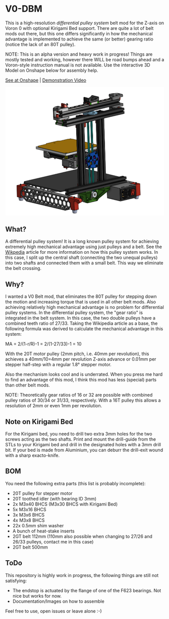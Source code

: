 
# V0-DBM
This is a high-resolution *differential pulley system* belt mod for the Z-axis on Voron 0 with optional Kirigami Bed support. There are quite a lot of belt mods out there, but this one differs significantly in how the mechanical advantage is implemented to achieve the same (or better) gearing ratio (notice the lack of an 80T pulley).

NOTE: This is an alpha version and heavy work in progress! Things are mostly tested and working, however there WILL be road bumps ahead and a Voron-style instruction manual is not available. Use the interactive 3D Model on Onshape below for assembly help.

[See at Onshape](https://cad.onshape.com/documents/652155fb16d5bfa4e40363ce/w/0de7fce5d378ec45beba7939/e/0d8c25df57177126b288434d?renderMode=0&uiState=625118011183de28f2984f7c) | [Demonstration Video](https://www.reddit.com/r/VORONDesign/comments/txs1nn/what_do_you_guys_think_of_a_differential_pulley/?sort=new)

![alt text](Images/V0-DBM.png)


## What?
A differential pulley system! It is a long known pulley system for achieving extremely high mechanical advantage using just pulleys and a belt.
See the [Wikpedia](https://en.wikipedia.org/wiki/Differential_pulley) article for more information on how this pulley system works. In this case, I split up the central shaft (connecting the two unequal pulleys) into two shafts and connected them with a small belt. This way we eliminate the belt crossing.

## Why?
I wanted a V0 Belt mod, that eliminates the 80T pulley for stepping down the motion and increasing torque that is used in all other belt mods. Also achieving relatively high mechanical advantage is no problem for differential pulley systems. In the differential pulley system, the "gear ratio" is integrated in the belt system. In this case, the two double pulleys have a combined teeth ratio of 27/33. Taking the Wikipedia article as a base, the following formula was derived to calculate the mechanical advantage in this system:

MA = 2/(1-r/R)-1 = 2/(1-27/33)-1 = 10

With the 20T motor pulley (2mm pitch, i.e. 40mm per revolution), this achieves a 40mm/10=4mm per revolution Z-axis advance or 0.01mm per stepper half-step with a regular 1.8° stepper motor.

Also the mechanism looks cool and is underrated. When you press me hard to find an advantage of this mod, I think this mod has less (special) parts than other belt mods.

NOTE: Theoretically gear ratios of 16 or 32 are possible with combined pulley ratios of 30/34 or 31/33, respectively. With a 16T pulley this allows a resolution of 2mm or even 1mm per revolution.

## Note on Kirigami Bed
For the Kirigami bed, you need to drill two extra 3mm holes for the two screws acting as the two shafts. Print and mount the drill-guide from the STLs to your Kirigami bed and drill in the designated holes with a 3mm drill bit. If your bed is made from Aluminium, you can deburr the drill-exit wound with a sharp exacto-knife.

## BOM
You need the following extra parts (this list is probably incomplete):
- 20T pulley for stepper motor
- 20T toothed idler (with bearing ID 3mm)
- 2x M3x40 BHCS (M3x30 BHCS with Kirigami Bed)
- 5x M3x16 BHCS
- 3x M3x6 BHCS
- 4x M3x8 BHCS
- 22x 0.5mm shim washer
- A bunch of heat-stake inserts
- 2GT belt 112mm (110mm also possible when changing to 27/26 and 26/33 pulleys, contact me in this case)
- 2GT belt 500mm

## ToDo
This repository is highly work in progress, the following things are still not satisfying:
- The endstop is actuated by the flange of one of the F623 bearings. Not nice but works for now.
- Documentation/Images on how to assemble

Feel free to use, open issues or leave alone :-)


